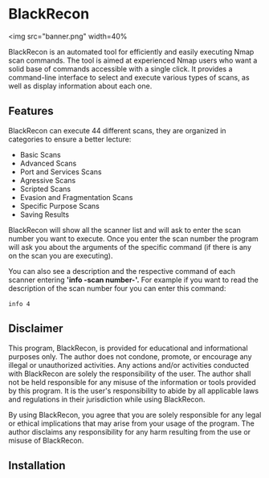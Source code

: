 # BlackRecon

<img src="banner.png" width=40%</img>

BlackRecon is an automated tool for efficiently and easily executing Nmap scan commands. The tool is aimed at experienced Nmap users who want a solid base of commands accessible with a single click. It provides a command-line interface to select and execute various types of scans, as well as display information about each one.

## Features

BlackRecon can execute 44 different scans, they are organized in categories to ensure a better lecture:

- Basic Scans
- Advanced Scans
- Port and Services Scans
- Agressive Scans
- Scripted Scans
- Evasion and Fragmentation Scans
- Specific Purpose Scans
- Saving Results

BlackRecon will show all the scanner list and will ask to enter the scan number you want to execute. Once you enter the scan number the program will ask you about the arguments of the specific command (if there is any on the scan you are executing).

You can also see a description and the respective command of each scanner entering <b>'info -scan number-'.</b> For example if you want to read the description of the scan number four you can enter this command:

    info 4

## Disclaimer

This program, BlackRecon, is provided for educational and informational purposes only. The author does not condone, promote, or encourage any illegal or unauthorized activities. Any actions and/or activities conducted with BlackRecon are solely the responsibility of the user. The author shall not be held responsible for any misuse of the information or tools provided by this program. It is the user's responsibility to abide by all applicable laws and regulations in their jurisdiction while using BlackRecon.

By using BlackRecon, you agree that you are solely responsible for any legal or ethical implications that may arise from your usage of the program. The author disclaims any responsibility for any harm resulting from the use or misuse of BlackRecon.

## Installation
